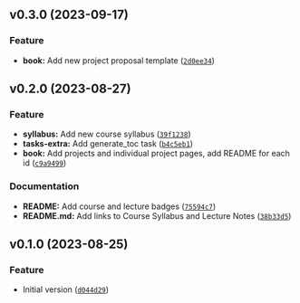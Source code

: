 <!--next-version-placeholder-->

## v0.3.0 (2023-09-17)

### Feature

* **book:** Add new project proposal template ([`2d0ee34`](https://github.com/chu-aie/softeng-2023/commit/2d0ee340fbc5210e286bef3bc6f79f87ff5456e0))

## v0.2.0 (2023-08-27)

### Feature

* **syllabus:** Add new course syllabus ([`39f1238`](https://github.com/chu-aie/softeng-2023/commit/39f12386a37785f3e41f691f4099c60999d1467e))
* **tasks-extra:** Add generate_toc task ([`b4c5eb1`](https://github.com/chu-aie/softeng-2023/commit/b4c5eb1ebfc7055650eb1c0ca15c39a951aae6b5))
* **book:** Add projects and individual project pages, add README for each id ([`c9a9499`](https://github.com/chu-aie/softeng-2023/commit/c9a9499472a8a76c2f5457aca46c101fcf621b9f))

### Documentation

* **README:** Add course and lecture badges ([`75594c7`](https://github.com/chu-aie/softeng-2023/commit/75594c7548cfa8b9c731db9f1fefd33c72c3b2fa))
* **README.md:** Add links to Course Syllabus and Lecture Notes ([`38b33d5`](https://github.com/chu-aie/softeng-2023/commit/38b33d5c659a754dced563d061b74f335c1a1878))

## v0.1.0 (2023-08-25)

### Feature

* Initial version ([`d044d29`](https://github.com/chu-aie/softeng-2023/commit/d044d29b6c25b211d6cf0af726987763cd84ba0a))
